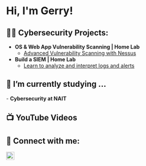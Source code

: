 <h1>Hi, I'm Gerry! </h1>

<h2>👨‍💻 Cybersecurity Projects:</h2>

- <b>OS & Web App Vulnerability Scanning | Home Lab</b>
  - [Advanced Vulnerability Scanning with Nessus](https://github.com/gerry-gonzales/VulnerabilityScanLab)
- <b>Build a SIEM | Home Lab</b>
  - [Learn to analyze and interpret logs and alerts](https://github.com/gerry-gonzales/VulnerabilityScanLab)
<h2>🌱 I’m currently studying ...</h2>
- <b>Cybersecurity at NAIT </b> <br/>

<h2>📺 YouTube Videos</h2>






<h2> 🤳 Connect with me:</h2>


[<img align="left" alt="GerryGonzales | LinkedIn" width="22px" src="https://cdn.jsdelivr.net/npm/simple-icons@v3/icons/linkedin.svg" />][linkedin]



[linkedin]: https://linkedin.com/in/gerry-gonzales

<!--
**gerry-gonzales/gerry-gonzales** is a ✨ _special_ ✨ repository because its `README.md` (this file) appears on your GitHub profile.

Here are some ideas to get you started:

- 🔭 I’m currently working on ...
- 🌱 I’m currently learning ...
- 👯 I’m looking to collaborate on ...
- 🤔 I’m looking for help with ...
- 💬 Ask me about ...
- 📫 How to reach me: ...
- 😄 Pronouns: ...
- ⚡ Fun fact: ...
-->
